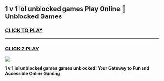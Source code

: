 
## 1 v 1 lol unblocked games Play Online 👋 Unblocked Games
<h3>
<a href="https://premium.freeplayer.one?title=1_v_1_lol_unblocked_games&ref=19F">CLICK TO PLAY</a></h3>
<hr>

<h3>
<a href="https://premium.freeplayer.one?title=1_v_1_lol_unblocked_games&ref=19F">CLICK 2 PLAY</a>
  
</h3>

<a href="https://premium.freeplayer.one?title=1_v_1_lol_unblocked_games&ref=19F"><img src="https://clearcache.store/games.png"></a>


**1 v 1 lol unblocked games games unblocked: Your Gateway to Fun and Accessible Online Gaming**
